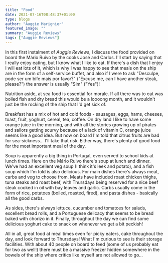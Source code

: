 ```yaml
---
title: "Food"
date: 2021-07-16T08:48:37+01:00
type: blogs
author: "Auggie Marignier"
featured_image: ""
summary: "Auggie Reviews"
tags: ["Auggie Reviews"]
---
```


In this first instalment of *Auggie Reviews*, I discuss the food provided on board the Mário Ruivo by the cooks José and Carlos.  I'll start by saying that I really enjoy eating, but I know what I like to eat.  If there's a dish that I enjoy I will eat lots of it, which is why I was happy to see that meals on the ship are in the form of a self-service buffet, and also if I were to ask "Desculpe, pode ser um bife mais por favor?" ("Excuse me, can I have another steak, please?") the answer is usually "Sim" ("Yes")!

Nutrition aside, at sea food is essential for morale.  If all there was to eat was boiled fish and dry bread this would be a loooong month, and it wouldn't just be the rocking of the ship that I'd get sick of.

Breakfast has a mix of hot and cold foods - sausages, eggs, hams, cheeses, toast, fruit, yoghurt, cereal, tea, coffee.  On dry land I like to have some orange juice in the morning, and with all the stories growing up of pirates and sailors getting scurvy because of a lack of vitamin C, orange juice seems like a good idea.  But now on board I'm told that citrus fruits are bad for sea-sickness... I'll take that risk.  Either way, there's plenty of good food for the most important meal of the day.

Soup is apparently a big thing in Portugal, even served to school kids at lunch times.  Here on the Mário Ruivo there's soup at lunch and dinner.  We've had an excellent veg soup (I think it's leek and potato), and a fish soup which I'm told is also delicious.  For main dishes there's always meat, carbs and veg to choose from.  Meats have included roast chicken thighs, tuna steaks and roast beef, with Thursdays being reserved for a nice beef steak cooked in oil with bay leaves and garlic.  Carbs usually come in the form of rice, potatoes (boiled, roasted, fired), and pasta dishes - basically all the good carbs.

As sides, there's always lettuce, cucumber and tomatoes for salads, excellent bread rolls, and a Portuguese delicacy that seems to be bread baked with chorizo in it.  Finally, throughout the day we can find some delicious yoghurt cake to snack on whenever we get a bit peckish!

All in all, great food at meal times even for picky eaters, cake throughout the day, and look forward to Thursdays!  What I'm curious to see is their storage facilities.  With about 40 people on board to feed (some of us probably eat for two as well!) there must be a massive freezer hidden somewhere in the bowels of the ship where critics like myself are not allowed to go...